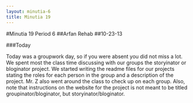 ```yaml
---
layout: minutia-6
title: Minutia 19
---
```


#Minutia 19 Period 6
##Arfan Rehab
##10-23-13

###Today

Today was a groupwork day, so if you were absent you did not miss a lot. We spent most the class time discussing with 
our groups the storyinator or bloginator project. We started writing the readme files for our projects stating the roles
for each person in the group and a description of the project. Mr. Z also went around the class to check up on each group.
Also, note that instructions on the website for the project is not meant to be titled groupinator/bloginator, 
but storyinator/bloginator. 
